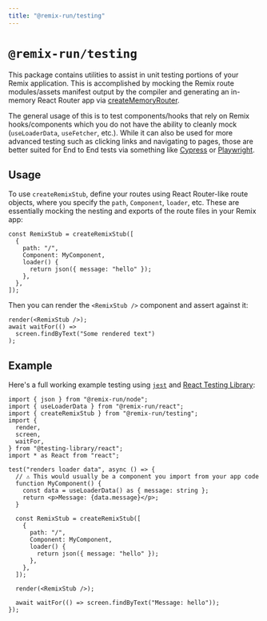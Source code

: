```yaml
---
title: "@remix-run/testing"
---
```


# `@remix-run/testing`

This package contains utilities to assist in unit testing portions of your Remix application. This is accomplished by mocking the Remix route modules/assets manifest output by the compiler and generating an in-memory React Router app via [createMemoryRouter][memory-router].

The general usage of this is to test components/hooks that rely on Remix hooks/components which you do not have the ability to cleanly mock (`useLoaderData`, `useFetcher`, etc.). While it can also be used for more advanced testing such as clicking links and navigating to pages, those are better suited for End to End tests via something like [Cypress][cypress] or [Playwright][playwright].

## Usage

To use `createRemixStub`, define your routes using React Router-like route objects, where you specify the `path`, `Component`, `loader`, etc. These are essentially mocking the nesting and exports of the route files in your Remix app:

```tsx
const RemixStub = createRemixStub([
  {
    path: "/",
    Component: MyComponent,
    loader() {
      return json({ message: "hello" });
    },
  },
]);
```

Then you can render the `<RemixStub />` component and assert against it:

```tsx
render(<RemixStub />);
await waitFor(() =>
  screen.findByText("Some rendered text")
);
```

## Example

Here's a full working example testing using [`jest`][jest] and [React Testing Library][rtl]:

```tsx
import { json } from "@remix-run/node";
import { useLoaderData } from "@remix-run/react";
import { createRemixStub } from "@remix-run/testing";
import {
  render,
  screen,
  waitFor,
} from "@testing-library/react";
import * as React from "react";

test("renders loader data", async () => {
  // ⚠️ This would usually be a component you import from your app code
  function MyComponent() {
    const data = useLoaderData() as { message: string };
    return <p>Message: {data.message}</p>;
  }

  const RemixStub = createRemixStub([
    {
      path: "/",
      Component: MyComponent,
      loader() {
        return json({ message: "hello" });
      },
    },
  ]);

  render(<RemixStub />);

  await waitFor(() => screen.findByText("Message: hello"));
});
```

[memory-router]: https://reactrouter.com/en/main/routers/create-memory-router
[cypress]: https://www.cypress.io/
[playwright]: https://playwright.dev/
[rtl]: https://testing-library.com/docs/react-testing-library/intro/
[jest]: https://jestjs.io/
